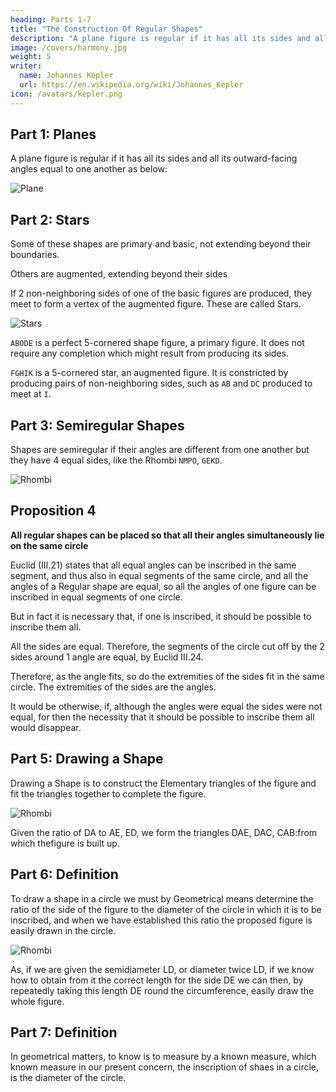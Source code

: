 ```yaml
---
heading: Parts 1-7
title: "The Construction Of Regular Shapes"
description: "A plane figure is regular if it has all its sides and all its outward-facing angles equal to one another"
image: /covers/harmony.jpg
weight: 5
writer:
  name: Johannes Kepler
  url: https://en.wikipedia.org/wiki/Johannes_Kepler
icon: /avatars/kepler.png
---
```



## Part 1: Planes

A plane figure is regular if it has all its sides and all its outward-facing angles equal to one
another as below:

![Plane](/graphics/physics/harmony001.png)


<!-- As here in QPRO, the sides QP, PR, RO, OQ are equal
and the angles QPR, PRO, ROQ OQP, are equal.
a
P
M t,
O -->


## Part 2: Stars

Some of these shapes are primary and basic, not extending beyond their boundaries.

Others are augmented, extending beyond their sides

If 2 non-neighboring sides of one of the basic figures are produced, they meet to form a vertex of the augmented figure. These are called Stars.

![Stars](/graphics/physics/harmony002.png)

`ABODE` is a perfect 5-cornered shape figure, a primary figure. It does not require any completion which might result from producing its sides.

`FGHIK` is a 5-cornered star, an augmented figure. It is constricted by producing pairs of non-neighboring sides, such as `AB` and `DC` produced to meet at `I`.


## Part 3: Semiregular Shapes

Shapes are semiregular if their angles are different from one another but they have 4 equal sides, like the Rhombi `NMPO`, `GEKD`.

![Rhombi](/graphics/physics/harmony003.png)


## Proposition 4

**All regular shapes can be placed so that all their angles simultaneously lie on the same circle**

Euclid (III.21) states that all equal angles can be inscribed in the same segment, and thus also in equal segments of the same circle, and all the angles of a Regular shape are equal, so all the angles of one figure can be inscribed in equal segments of one circle. 

But in fact it is necessary that, if one is inscribed, it should be possible to inscribe them all. 

All the sides are equal. Therefore, the segments of the circle cut off by the 2 sides around 1 angle are equal, by Euclid III.24.

Therefore, as the angle fits, so do the extremities of the sides fit in the same circle. The extremities of the sides are the angles. 

It would be otherwise, if, although the angles were equal the sides were not equal, for then the necessity that it should be possible to inscribe them all would disappear.


## Part 5: Drawing a Shape

<!-- To describe a Figure is to determine by geometrical means the ratio of the lines subtended by the angle to the lines round the angle, and, from what we have determined,  -->

Drawing a Shape is to construct the Elementary triangles of the figure and fit the triangles together to complete the figure.

![Rhombi](/graphics/physics/harmony005.png)

Given the ratio of DA to AE, ED, we form the triangles DAE, DAC, CAB:from which thefigure is built up. 


## Part 6: Definition

To draw a shape in a circle we must by Geometrical means determine the ratio of the side of the figure to the diameter of the circle in which it is to be inscribed, and when we have established this ratio the proposed figure is easily drawn in the circle.

![Rhombi](/graphics/physics/harmony006.png)

As, if we are given the semidiameter LD, or diameter twice LD, if we know how to obtain from it the correct length for the side DE we can then, by repeatedly taking this length
DE round the circumference, easily draw the whole figure.


## Part 7: Definition

In geometrical matters, to know is to measure by a known measure, which known measure in our present concern, the inscription of shaes in a circle, is the diameter of the circle.
